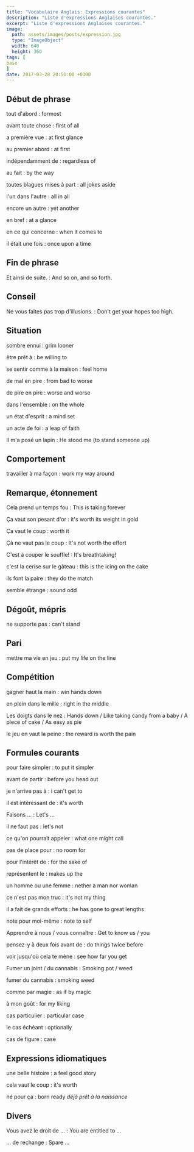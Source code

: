 ```yaml
---
title: "Vocabulaire Anglais: Expressions courantes"
description: "Liste d'expressions Anglaises courantes."
excerpt: "Liste d'expressions Anglaises courantes."
image:
  path: assets/images/posts/expression.jpg
  type: "ImageObject"
  width: 640
  height: 360
tags: [
base
]
date: 2017-03-28 20:51:00 +0100
---
```



## Début de phrase

tout d'abord
: formost

avant toute chose
: first of all

a première vue
: at first glance

au premier abord
: at first

indépendamment de
: regardless of

au fait
: by the way

toutes blagues mises à part
: all jokes aside

l'un dans l'autre
: all in all

encore un autre
: yet another

en bref
: at a glance

en ce qui concerne
: when it comes to

il était une fois
: once upon a time


## Fin de phrase

Et ainsi de suite.
: And so on, and so forth.


## Conseil

Ne vous faites pas trop d'illusions.
: Don't get your hopes too high.


## Situation

sombre ennui
: grim looner

être prêt à
: be willing to

se sentir comme à la maison
: feel home

de mal en pire
: from bad to worse

de pire en pire
: worse and worse

dans l'ensemble
: on the whole

un état d'esprit
: a mind set

un acte de foi
: a leap of faith

Il m'a posé un lapin
: He stood me (to stand someone up)


## Comportement

travailler à ma façon
: work my way around


## Remarque, étonnement

Cela prend un temps fou
: This is taking forever

Ça vaut son pesant d'or
: it's worth its weight in gold

Ça vaut le coup
: worth it

Çà ne vaut pas le coup
: It's not worth the effort

C'est à couper le souffle!
: It's breathtaking!

c'est la cerise sur le gâteau
: this is the icing on the cake

ils font la paire
: they do the match

semble étrange
: sound odd


## Dégoût, mépris

ne supporte pas
: can't stand


## Pari

mettre ma vie en jeu
: put my life on the line


## Compétition

gagner haut la main
: win hands down

en plein dans le mille
: right in the middle

Les doigts dans le nez
: Hands down / Like taking candy from a baby / A piece of cake / As easy as pie

le jeu en vaut la peine
: the reward is worth the pain


## Formules courants

pour faire simpler
: to put it simpler

avant de partir
: before you head out

je n'arrive pas à
: i can't get to

il est intéressant de
: it's worth

Faisons ...
: Let's ...

il ne faut pas
: let's not

ce qu'on pourrait appeler
: what one might call

pas de place pour
: no room for

pour l'intérêt de
: for the sake of

représentent le
: makes up the

un homme ou une femme
: nether a man nor woman

ce n'est pas mon truc
: it's not my thing

il a fait de grands efforts
: he has gone to great lengths

note pour moi-même
: note to self

Apprendre à nous / vous connaître
: Get to know us / you

pensez-y à deux fois avant de
: do things twice before

voir jusqu'où cela te mène
: see how far you get

Fumer un joint / du cannabis
: Smoking pot / weed

fumer du cannabis
: smoking weed

comme par magie
: as if by magic

à mon goût
: for my liking

cas particulier
: particular case

le cas échéant
: optionally

cas de figure
: case


## Expressions idiomatiques

une belle histoire
: a feel good story

cela vaut le coup
: it's worth

né pour ça
: born ready
*déjà prêt à la naissance*


## Divers

Vous avez le droit de ...
: You are entitled to ...

... de rechange
: Spare ...
